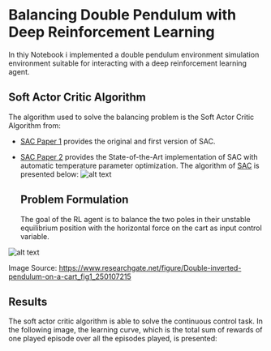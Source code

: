 # Balancing Double Pendulum with Deep Reinforcement Learning
In thiy Notebook i implemented a double pendulum environment simulation environment suitable for interacting with a deep reinforcement learning agent.
  
  ## Soft Actor Critic Algorithm
  The algorithm used to solve the balancing problem is the Soft Actor Critic Algorithm from:
- [SAC Paper 1](https://arxiv.org/abs/1801.01290)
  provides the original and first version of SAC.
- [SAC Paper 2](https://arxiv.org/abs/1812.05905)
  provides the State-of-the-Art implementation of SAC with automatic temperature parameter optimization.
  The algorithm of [SAC](https://spinningup.openai.com/en/latest/_images/math/c01f4994ae4aacf299a6b3ceceedfe0a14d4b874.svg) is presented below:
  ![alt text](https://spinningup.openai.com/en/latest/_images/math/c01f4994ae4aacf299a6b3ceceedfe0a14d4b874.svg)

  
  ## Problem Formulation
  The goal of the RL agent is to balance the two poles in their unstable equilibrium position with the horizontal force on the cart as input control variable.

![alt text](https://www.researchgate.net/profile/Alexander_Bogdanov6/publication/250107215/figure/fig1/AS:669527859798030@1536639289962/Double-inverted-pendulum-on-a-cart.png)

Image Source: https://www.researchgate.net/figure/Double-inverted-pendulum-on-a-cart_fig1_250107215

## Results
The soft actor critic algorithm is able to solve the continuous control task.
In the following image, the learning curve, which is the total sum of rewards of one played episode over all the episodes played, is presented:
